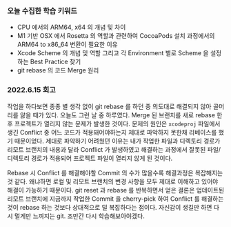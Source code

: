 ### 오늘 수집한 학습 키워드

- CPU 에서의 ARM64, x64 의 개념 및 차이
- M1 기반 OSX 에서 Rosetta 의 역할과 관련하여 CocoaPods 설치 과정에서의 ARM64 to x86_64 변환이 필요한 이유
- Xcode Scheme 의 개념 및 역할 그리고 각 Environment 별로 Scheme 을 설정하는 Best Practice 찾기
- git rebase 의 코드 Merge 원리

### 2022.6.15 회고

작업을 하다보면 종종 별 생각 없이 git rebase 를 하던 중 의도대로 해결되지 않아 골머리를 앓을 때가 있다.
오늘도 그런 날 중 하루였다. Merge 된 브랜치를 새로 rebase 한 후 프로젝트가 열리지 않는 문제가 발생한 것이다.
문제의 원인은 `xcodeproj` 파일에서 생긴 Conflict 중 어느 코드가 적용돼어야하는지 제대로 파악하지 못한채 리베이스를 했기 때문이었다.
제대로 파악하기 어려웠던 이유는 내가 작업한 파일과 디렉토리 경로가 리모트 브랜치의 내용과 달라 Conflict 가 발생하였고 해결하는 과정에서 잘못된 파일/디렉토리 경로가 적용되어 프로젝트 파일이 열리지 않게 된 것이다.

Rebase 시 Conflict 를 해결해야할 Commit 의 수가 많을수록 해결과정은 복잡해지는 것 같다. 왜냐하면 로컬 및 리모트 브랜치의 변경 사항을 모두 제대로 이해하고 있어야 해결이 가능하기 때문이다.
git reset 과 rebase 를 반복하면서 얻은 결론은 업데이트된 리모트 브랜치에 지금까지 작업한 Commit 을 cherry-pick 하여 Conflict 를 해결하는 것이 rebase 하는 것보다 상대적으로 덜 복잡하다는 점이다. 자신감이 생길만 하면 다시 멀게만 느껴지는 git. 조만간 다시 학습해보아야겠다.
